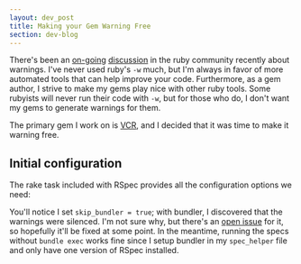 ```yaml
---
layout: dev_post
title: Making your Gem Warning Free
section: dev-blog
---
```


There's been an [on-going](http://avdi.org/devblog/2011/06/23/how-ruby-helps-you-fix-your-broken-code/)
[discussion](http://mislav.uniqpath.com/2011/06/ruby-verbose-mode/) in the ruby community recently about
warnings. I've never used ruby's `-w` much, but I'm always in favor of
more automated tools that can help improve your code. Furthermore, as a
gem author, I strive to make my gems play nice with other ruby tools.
Some rubyists will never run their code with `-w`, but for those who
do, I don't want my gems to generate warnings for them.

The primary gem I work on is [VCR](http://relishapp.com/myronmarston/vcr), and I decided
that it was time to make it warning free.

## Initial configuration

The rake task included with RSpec provides all the configuration
options we need:

<script src="https://gist.github.com/1176143.js"> </script>

You'll notice I set `skip_bundler = true`; with bundler, I discovered
that the warnings were silenced.  I'm not sure why, but there's an
[open issue](https://github.com/carlhuda/bundler/issues/969) for it, so
hopefully it'll be fixed at some point. In the meantime, running the
specs without `bundle exec` works fine since I setup bundler in my
`spec_helper` file and only have one version of RSpec installed.
